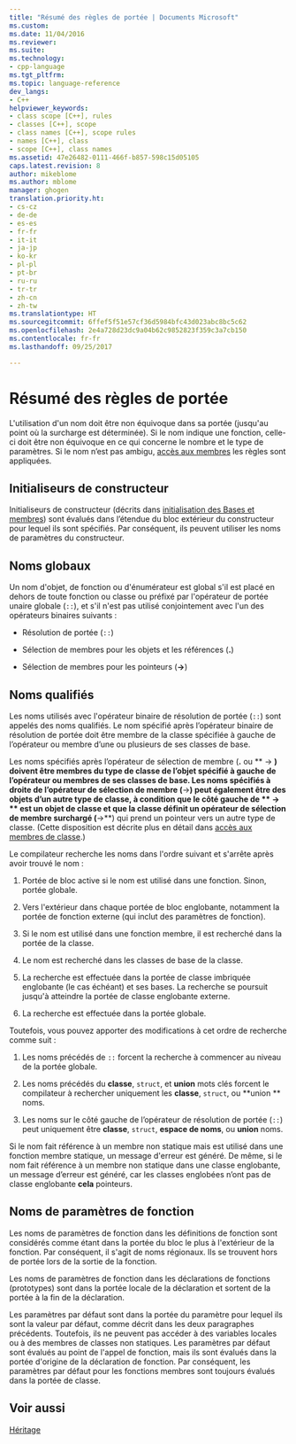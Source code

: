 ```yaml
---
title: "Résumé des règles de portée | Documents Microsoft"
ms.custom: 
ms.date: 11/04/2016
ms.reviewer: 
ms.suite: 
ms.technology:
- cpp-language
ms.tgt_pltfrm: 
ms.topic: language-reference
dev_langs:
- C++
helpviewer_keywords:
- class scope [C++], rules
- classes [C++], scope
- class names [C++], scope rules
- names [C++], class
- scope [C++], class names
ms.assetid: 47e26482-0111-466f-b857-598c15d05105
caps.latest.revision: 8
author: mikeblome
ms.author: mblome
manager: ghogen
translation.priority.ht:
- cs-cz
- de-de
- es-es
- fr-fr
- it-it
- ja-jp
- ko-kr
- pl-pl
- pt-br
- ru-ru
- tr-tr
- zh-cn
- zh-tw
ms.translationtype: HT
ms.sourcegitcommit: 6ffef5f51e57cf36d5984bfc43d023abc8bc5c62
ms.openlocfilehash: 2e4a728d23dc9a04b62c9852823f359c3a7cb150
ms.contentlocale: fr-fr
ms.lasthandoff: 09/25/2017

---
```

# <a name="summary-of-scope-rules"></a>Résumé des règles de portée
L'utilisation d'un nom doit être non équivoque dans sa portée (jusqu'au point où la surcharge est déterminée). Si le nom indique une fonction, celle-ci doit être non équivoque en ce qui concerne le nombre et le type de paramètres. Si le nom n’est pas ambigu, [accès aux membres](../cpp/member-access-control-cpp.md) les règles sont appliquées.  
  
## <a name="constructor-initializers"></a>Initialiseurs de constructeur  
 Initialiseurs de constructeur (décrits dans [initialisation des Bases et membres](http://msdn.microsoft.com/en-us/2f71377e-2b6b-49da-9a26-18e9b40226a1)) sont évalués dans l’étendue du bloc extérieur du constructeur pour lequel ils sont spécifiés. Par conséquent, ils peuvent utiliser les noms de paramètres du constructeur.  
  
## <a name="global-names"></a>Noms globaux  
 Un nom d'objet, de fonction ou d'énumérateur est global s'il est placé en dehors de toute fonction ou classe ou préfixé par l'opérateur de portée unaire globale (`::`), et s'il n'est pas utilisé conjointement avec l'un des opérateurs binaires suivants :  
  
-   Résolution de portée (`::`)  
  
-   Sélection de membres pour les objets et les références (**.**)  
  
-   Sélection de membres pour les pointeurs (**->**)  
  
## <a name="qualified-names"></a>Noms qualifiés  
 Les noms utilisés avec l'opérateur binaire de résolution de portée (`::`) sont appelés des noms qualifiés. Le nom spécifié après l’opérateur binaire de résolution de portée doit être membre de la classe spécifiée à gauche de l’opérateur ou membre d’une ou plusieurs de ses classes de base.  
  
 Les noms spécifiés après l’opérateur de sélection de membre (**.** ou ** -> **) doivent être membres du type de classe de l’objet spécifié à gauche de l’opérateur ou membres de ses classes de base. Les noms spécifiés à droite de l’opérateur de sélection de membre (**->**) peut également être des objets d’un autre type de classe, à condition que le côté gauche de ** -> ** est un objet de classe et que la classe définit un opérateur de sélection de membre surchargé (**->**) qui prend un pointeur vers un autre type de classe. (Cette disposition est décrite plus en détail dans [accès aux membres de classe](../cpp/member-access.md).)  
  
 Le compilateur recherche les noms dans l'ordre suivant et s'arrête après avoir trouvé le nom :  
  
1.  Portée de bloc active si le nom est utilisé dans une fonction. Sinon, portée globale.  
  
2.  Vers l'extérieur dans chaque portée de bloc englobante, notamment la portée de fonction externe (qui inclut des paramètres de fonction).  
  
3.  Si le nom est utilisé dans une fonction membre, il est recherché dans la portée de la classe.  
  
4.  Le nom est recherché dans les classes de base de la classe.  
  
5.  La recherche est effectuée dans la portée de classe imbriquée englobante (le cas échéant) et ses bases. La recherche se poursuit jusqu'à atteindre la portée de classe englobante externe.  
  
6.  La recherche est effectuée dans la portée globale.  
  
 Toutefois, vous pouvez apporter des modifications à cet ordre de recherche comme suit :  
  
1.  Les noms précédés de `::` forcent la recherche à commencer au niveau de la portée globale.  
  
2.  Les noms précédés du **classe**, `struct`, et **union** mots clés forcent le compilateur à rechercher uniquement les **classe**, `struct`, ou **union ** noms.  
  
3.  Les noms sur le côté gauche de l’opérateur de résolution de portée (`::`) peut uniquement être **classe**, `struct`, **espace de noms**, ou **union** noms.  
  
 Si le nom fait référence à un membre non statique mais est utilisé dans une fonction membre statique, un message d'erreur est généré. De même, si le nom fait référence à un membre non statique dans une classe englobante, un message d’erreur est généré, car les classes englobées n’ont pas de classe englobante **cela** pointeurs.  
  
## <a name="function-parameter-names"></a>Noms de paramètres de fonction  
 Les noms de paramètres de fonction dans les définitions de fonction sont considérés comme étant dans la portée du bloc le plus à l'extérieur de la fonction. Par conséquent, il s'agit de noms régionaux. Ils se trouvent hors de portée lors de la sortie de la fonction.  
  
 Les noms de paramètres de fonction dans les déclarations de fonctions (prototypes) sont dans la portée locale de la déclaration et sortent de la portée à la fin de la déclaration.  
  
 Les paramètres par défaut sont dans la portée du paramètre pour lequel ils sont la valeur par défaut, comme décrit dans les deux paragraphes précédents. Toutefois, ils ne peuvent pas accéder à des variables locales ou à des membres de classes non statiques. Les paramètres par défaut sont évalués au point de l'appel de fonction, mais ils sont évalués dans la portée d'origine de la déclaration de fonction. Par conséquent, les paramètres par défaut pour les fonctions membres sont toujours évalués dans la portée de classe.  
  
## <a name="see-also"></a>Voir aussi  
 [Héritage](../cpp/inheritance-cpp.md)
